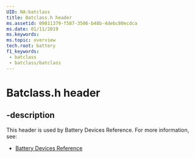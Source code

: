 ```yaml
---
UID: NA:batclass
title: Batclass.h header
ms.assetid: 09811379-f587-3506-b48b-4debc80ecdca
ms.date: 01/11/2019
ms.keywords: 
ms.topic: overview
tech.root: battery
f1_keywords:
 - batclass
 - batclass/batclass
---
```


# Batclass.h header


## -description

This header is used by Battery Devices Reference. For more information, see:

- [Battery Devices Reference](../_battery/index.md)

